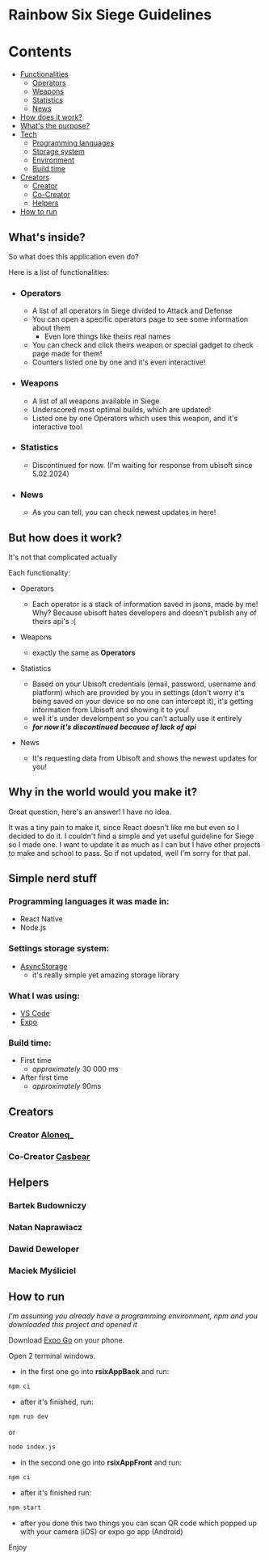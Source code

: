 # Rainbow Six Siege Guidelines

# Contents

- [Functionalities](#whats-inside)
  - [Operators](#operators)
  - [Weapons](#weapons)
  - [Statistics](#statistics)
  - [News](#news)
- [How does it work?](#but-how-does-it-work)
- [What's the purpose?](#why-in-the-world-would-you-make-it)
- [Tech](#simple-nerd-stuff)
  - [Programming languages](#programming-languages-it-was-made-in)
  - [Storage system](#settings-storage-system)
  - [Environment](#what-i-was-using)
  - [Build time](#build-time)
- [Creators](#creators)
  - [Creator](#creator-aloneq_)
  - [Co-Creator](#co-creator-casbear)
  - [Helpers](#helpers)
- [How to run](#how-to-run)

## What's inside?

So what does this application even do?

Here is a list of functionalities:

- ### Operators

  - A list of all operators in Siege divided to Attack and Defense
  - You can open a specific operators page to see some information about them
    - Even lore things like theirs real names
  - You can check and click theirs weapon or special gadget to check page made for them!
  - Counters listed one by one and it's even interactive!

- ### Weapons

  - A list of all weapons available in Siege
  - Underscored most optimal builds, which are updated!
  - Listed one by one Operators which uses this weapon, and it's interactive too!

- ### Statistics

  - Discontinued for now. (I'm waiting for response from ubisoft since 5.02.2024)

- ### News
  - As you can tell, you can check newest updates in here!

## But how does it work?

It's not that complicated actually

Each functionality:

- Operators

  - Each operator is a stack of information saved in jsons, made by me! Why? Because ubisoft hates developers and doesn't publish any of theirs api's :(

- Weapons

  - exactly the same as **Operators**

- Statistics

  - Based on your Ubisoft credentials (email, password, username and platform) which are provided by you in settings (don't worry it's being saved on your device so no one can intercept it), it's getting information from Ubisoft and showing it to you!
  - well it's under develompent so you can't actually use it entirely
  - **_for now it's discontinued because of lack of api_**

- News
  - It's requesting data from Ubisoft and shows the newest updates for you!

## Why in the world would you make it?

Great question, here's an answer!
I have no idea.

It was a tiny pain to make it, since React doesn't like me but even so I decided to do it.
I couldn't find a simple and yet useful guideline for Siege so I made one.
I want to update it as much as I can but I have other projects to make and school to pass.
So if not updated, well I'm sorry for that pal.

## Simple nerd stuff

### Programming languages it was made in:

- React Native
- Node.js

### Settings storage system:

- [AsyncStorage](https://reactnative.dev/docs/asyncstorage)
  - it's really simple yet amazing storage library

### What I was using:

- [VS Code](https://code.visualstudio.com/)
- [Expo](https://expo.dev/)

### Build time:

- First time
  - _approximately_ 30 000 ms
- After first time
  - _approximately_ 90ms

## Creators

### Creator [Aloneq\_](https://github.com/Aloneq6996)

### Co-Creator [Casbear](https://github.com/casbear)

## Helpers

### Bartek Budowniczy

### Natan Naprawiacz

### Dawid Deweloper

### Maciek Myśliciel

## How to run

_I'm assuming you already have a programming environment, npm and you downloaded this project and opened it_

Download [Expo Go](https://expo.dev/client) on your phone.

Open 2 terminal windows.

- in the first one go into **rsixAppBack** and run:

```bash
npm ci
```

- after it's finished, run:

```bash
npm run dev
```

or

```bash
node index.js
```

- in the second one go into **rsixAppFront** and run:

```bash
npm ci
```

- after it's finished run:

```bash
npm start
```

- after you done this two things you can scan QR code which popped up with your camera (iOS) or expo go app (Android)

Enjoy
